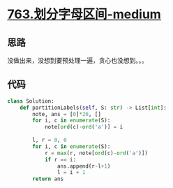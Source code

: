 # [763.划分字母区间-medium](https://leetcode-cn.com/problems/partition-labels/)

## 思路
没做出来，没想到要预处理一遍，贪心也没想到。。。

## 代码

```python
class Solution:
    def partitionLabels(self, S: str) -> List[int]:
        note, ans = [0]*26, []
        for i, c in enumerate(S):
            note[ord(c)-ord('a')] = i
        
        l, r = 0, 0
        for i, c in enumerate(S):
            r = max(r, note[ord(c)-ord('a')])
            if r == i:
                ans.append(r-l+1)
                l = i + 1
        return ans
```
